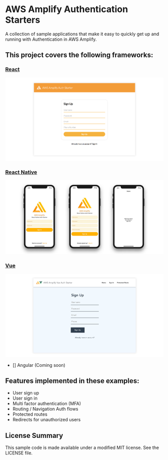 # AWS Amplify Authentication Starters

A collection of sample applications that make it easy to quickly get up and running with Authentication in AWS Amplify.

## This project covers the following frameworks:

### [React](https://github.com/aws-samples/aws-amplify-auth-starters/tree/react)
![](react_hero.png)

### [React Native](https://github.com/aws-samples/aws-amplify-auth-starters/tree/react-native)
![](react_native_hero.jpg)

### [Vue](https://github.com/aws-samples/aws-amplify-auth-starters/tree/vue)
![](vue_hero.png)

- [] Angular (Coming soon)

## Features implemented in these examples:
- User sign up
- User sign in
- Multi factor authentication (MFA)
- Routing / Navigation Auth flows
- Protected routes
- Redirects for unauthorized users

## License Summary

This sample code is made available under a modified MIT license. See the LICENSE file.